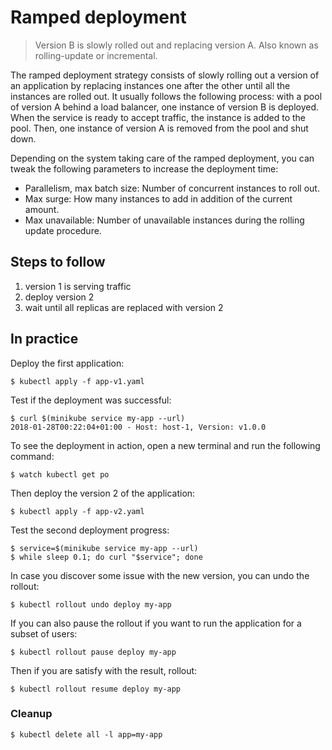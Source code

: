 Ramped deployment
=================

> Version B is slowly rolled out and replacing version A. Also known as
rolling-update or incremental.

The ramped deployment strategy consists of slowly rolling out a version of an
application by replacing instances one after the other until all the instances
are rolled out. It usually follows the following process: with a pool of version
A behind a load balancer, one instance of version B is deployed. When the
service is ready to accept traffic, the instance is added to the pool. Then, one
instance of version A is removed from the pool and shut down.

Depending on the system taking care of the ramped deployment, you can tweak the
following parameters to increase the deployment time:

- Parallelism, max batch size: Number of concurrent instances to roll out.
- Max surge: How many instances to add in addition of the current amount.
- Max unavailable: Number of unavailable instances during the rolling update
  procedure.

## Steps to follow

1. version 1 is serving traffic
1. deploy version 2
1. wait until all replicas are replaced with version 2

## In practice

Deploy the first application:

```
$ kubectl apply -f app-v1.yaml
```

Test if the deployment was successful:

```
$ curl $(minikube service my-app --url)
2018-01-28T00:22:04+01:00 - Host: host-1, Version: v1.0.0
```

To see the deployment in action, open a new terminal and run the following
command:

```
$ watch kubectl get po
```

Then deploy the version 2 of the application:

```
$ kubectl apply -f app-v2.yaml
```

Test the second deployment progress:

```
$ service=$(minikube service my-app --url)
$ while sleep 0.1; do curl "$service"; done
```

In case you discover some issue with the new version, you can undo the rollout:

```
$ kubectl rollout undo deploy my-app
```

If you can also pause the rollout if you want to run the application for a
subset of users:

```
$ kubectl rollout pause deploy my-app
```

Then if you are satisfy with the result, rollout:

```
$ kubectl rollout resume deploy my-app
```

### Cleanup

```
$ kubectl delete all -l app=my-app
```
